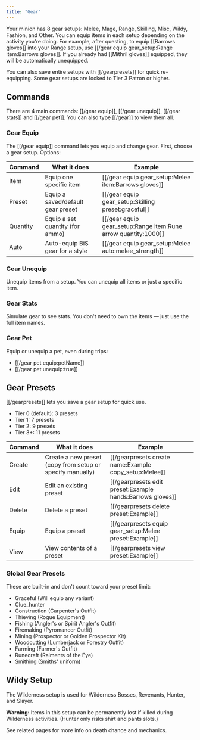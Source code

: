 ```yaml
---
title: "Gear"
---
```


Your minion has 8 gear setups: Melee, Mage, Range, Skilling, Misc, Wildy, Fashion, and Other. You can equip items in each setup depending on the activity you're doing. For example, after questing, to equip [[Barrows gloves]] into your Range setup, use [[/gear equip gear_setup\:Range item\:Barrows gloves]]. If you already had [[Mithril gloves]] equipped, they will be automatically unequipped.

You can also save entire setups with [[/gearpresets]] for quick re-equipping. Some gear setups are locked to Tier 3 Patron or higher.

## Commands

There are 4 main commands: [[/gear equip]], [[/gear unequip]], [[/gear stats]] and [[/gear pet]].
You can also type [[/gear]] to view them all.

### Gear Equip

The [[/gear equip]] command lets you equip and change gear. First, choose a gear setup. Options:

| **Command** | **What it does**                  | **Example**                                                       |
| ----------- | --------------------------------- | ----------------------------------------------------------------- |
| Item        | Equip one specific item           | [[/gear equip gear_setup\:Melee item\:Barrows gloves]]            |
| Preset      | Equip a saved/default gear preset | [[/gear equip gear_setup\:Skilling preset\:graceful]]             |
| Quantity    | Equip a set quantity (for ammo)   | [[/gear equip gear_setup\:Range item\:Rune arrow quantity\:1000]] |
| Auto        | Auto-equip BiS gear for a style   | [[/gear equip gear_setup\:Melee auto\:melee_strength]]            |

### Gear Unequip

Unequip items from a setup. You can unequip all items or just a specific item.

### Gear Stats

Simulate gear to see stats. You don't need to own the items — just use the full item names.

### Gear Pet

Equip or unequip a pet, even during trips:

- [[/gear pet equip\:petName]]
- [[/gear pet unequip\:true]]

## Gear Presets

[[/gearpresets]] lets you save a gear setup for quick use.

- Tier 0 (default): 3 presets
- Tier 1: 7 presets
- Tier 2: 9 presets
- Tier 3+: 11 presets

| **Command** | **What it does**                                          | **Example**                                                 |
| ----------- | --------------------------------------------------------- | ----------------------------------------------------------- |
| Create      | Create a new preset (copy from setup or specify manually) | [[/gearpresets create name\:Example copy_setup\:Melee]]     |
| Edit        | Edit an existing preset                                   | [[/gearpresets edit preset\:Example hands\:Barrows gloves]] |
| Delete      | Delete a preset                                           | [[/gearpresets delete preset\:Example]]                     |
| Equip       | Equip a preset                                            | [[/gearpresets equip gear_setup\:Melee preset\:Example]]    |
| View        | View contents of a preset                                 | [[/gearpresets view preset\:Example]]                       |

### Global Gear Presets

These are built-in and don't count toward your preset limit:

- Graceful (Will equip any variant)
- Clue_hunter
- Construction (Carpenter's Outfit)
- Thieving (Rogue Equipment)
- Fishing (Angler's or Spirit Angler's Outfit)
- Firemaking (Pyromancer Outfit)
- Mining (Prospector or Golden Prospector Kit)
- Woodcutting (Lumberjack or Forestry Outfit)
- Farming (Farmer's Outfit)
- Runecraft (Raiments of the Eye)
- Smithing (Smiths' uniform)

## Wildy Setup

The Wilderness setup is used for Wilderness Bosses, Revenants, Hunter, and Slayer.

**Warning:** Items in this setup can be permanently lost if killed during Wilderness activities. (Hunter only risks shirt and pants slots.)

See related pages for more info on death chance and mechanics.
